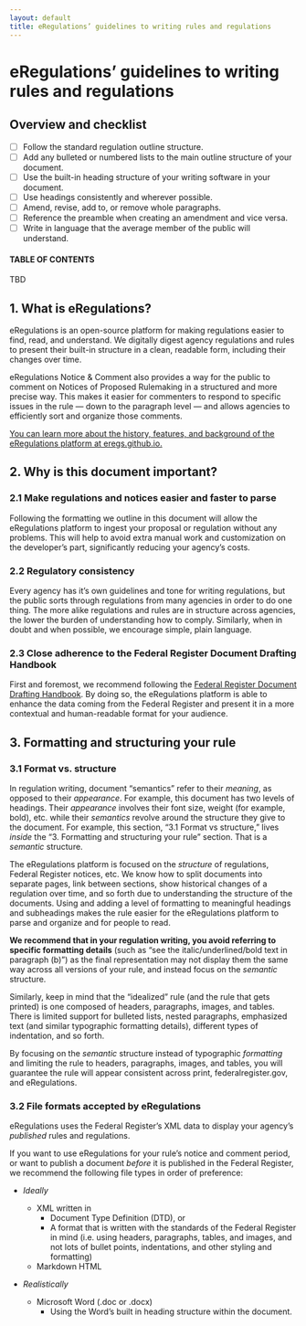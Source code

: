 ```yaml
---
layout: default
title: eRegulations’ guidelines to writing rules and regulations
---
```


# eRegulations’ guidelines to writing rules and regulations

## Overview and checklist

- [ ] Follow the standard regulation outline structure.
- [ ] Add any bulleted or numbered lists to the main outline structure of your document.
- [ ] Use the built-in heading structure of your writing software in your document.
- [ ] Use headings consistently and wherever possible.
- [ ] Amend, revise, add to, or remove whole paragraphs.
- [ ] Reference the preamble when creating an amendment and vice versa.
- [ ] Write in language that the average member of the public will understand.

#### TABLE OF CONTENTS

TBD

## 1. What is eRegulations?

eRegulations is an open-source platform for making regulations easier to find, read, and understand. We digitally digest agency regulations and rules to present their built-in structure in a clean, readable form, including their changes over time. 

eRegulations Notice & Comment also provides a way for the public to comment on Notices of Proposed Rulemaking in a structured and more precise way. This makes it easier for commenters to respond to specific issues in the rule — down to the paragraph level — and allows agencies to efficiently sort and organize those comments. 

[You can learn more about the history, features, and background of the eRegulations platform at eregs.github.io.](https://eregs.github.io/)

## 2. Why is this document important?

### 2.1 Make regulations and notices easier and faster to parse
Following the formatting we outline in this document will allow the eRegulations platform to ingest your proposal or regulation without any problems. This will help to avoid extra manual work and customization on the developer’s part, significantly reducing your agency’s costs.

### 2.2 Regulatory consistency
Every agency has it’s own guidelines and tone for writing regulations, but the public sorts through regulations from many agencies in order to do one thing. The more alike regulations and rules are in structure across agencies, the lower the burden of understanding how to comply. Similarly, when in doubt and when possible, we encourage simple, plain language.

### 2.3 Close adherence to the Federal Register Document Drafting Handbook
First and foremost, we recommend following the [Federal Register Document Drafting Handbook](https://www.archives.gov/federal-register/write/handbook/chapters.html). By doing so, the eRegulations platform is able to enhance the data coming from the Federal Register and present it in a more contextual and human-readable format for your audience.

## 3. Formatting and structuring your rule

### 3.1 Format vs. structure
In regulation writing, document “semantics” refer to their _meaning_, as opposed to their _appearance_. For example, this document has two levels of headings. Their _appearance_ involves their font size, weight (for example, bold), etc. while their _semantics_ revolve around the structure they give to the document. For example, this section, “3.1 Format vs structure,” lives _inside_ the “3. Formatting and structuring your rule” section.  That is a _semantic_ structure.

The eRegulations platform is focused on the _structure_ of regulations, Federal Register notices, etc. We know how to split documents into separate pages, link between sections, show historical changes of a regulation over time, and so forth due to understanding the structure of the documents. Using and adding a level of formatting to meaningful headings and subheadings makes the rule easier for the eRegulations platform to parse and organize and for people to read. 

**We recommend that in your regulation writing, you avoid referring to specific formatting details** (such as “see the italic/underlined/bold text in paragraph (b)”) as the final representation may not display them the same way across all versions of your rule, and instead focus on the _semantic_ structure.

Similarly, keep in mind that the “idealized” rule (and the rule that gets printed) is one composed of headers, paragraphs, images, and tables. There is limited support for bulleted lists, nested paragraphs, emphasized text (and similar typographic formatting details), different types of indentation, and so forth. 

By focusing on the _semantic_ structure instead of typographic _formatting_ and limiting the rule to headers, paragraphs, images, and tables, you will guarantee the rule will appear consistent across print, federalregister.gov, and eRegulations.

### 3.2 File formats accepted by eRegulations

eRegulations uses the Federal Register’s XML data to display your agency’s _published_ rules and regulations. 

If you want to use eRegulations for your rule’s notice and comment period, or want to publish a document _before_ it is published in the Federal Register, we recommend the following file types in order of preference:

- _Ideally_
  - XML written in 
    - Document Type Definition (DTD), or 
    - A format that is written with the standards of the Federal Register in mind (i.e. using headers, paragraphs, tables, and images, and not lots of bullet points, indentations, and other styling and formatting)
  - Markdown HTML

- _Realistically_
  - Microsoft Word (.doc or .docx)
    - Using the Word’s built in heading structure within the document.




